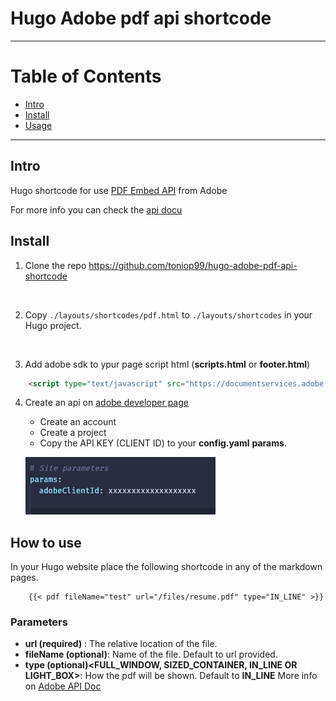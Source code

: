 # Hugo Adobe pdf api shortcode  
---  
# Table of Contents  

* [Intro](#intro)
* [Install](#install)  
* [Usage](#how-to-use)  

---

## Intro  
Hugo shortcode for use [PDF Embed API](https://developer.adobe.com/document-services/apis/pdf-embed/) from Adobe

For more info you can check the [api docu](https://developer.adobe.com/document-services/docs/overview/pdf-embed-aapi/)

## Install  
1. Clone the repo https://github.com/toniop99/hugo-adobe-pdf-api-shortcode
<br />


2. Copy `./layouts/shortcodes/pdf.html` to  `./layouts/shortcodes` in your Hugo project.  
<br />

3. Add adobe sdk to ypur page script html (**scripts.html** or **footer.html**)
```html
    <script type="text/javascript" src="https://documentservices.adobe.com/view-sdk/viewer.js"></script>
```

4. Create an api on [adobe developer page](https://developer.adobe.com/console/home)
    - Create an account
    - Create a project
    - Copy the API KEY (CLIENT ID) to your **config.yaml** **params**.

    ![ClientId on config.yaml](./imgs/params.png)


## How to use

In your Hugo website place the following shortcode in any of the markdown pages. 
```
    {{< pdf fileName="test" url="/files/resume.pdf" type="IN_LINE" >}}
```

### Parameters
- **url (required)** : The relative location of the file.  
- **fileName (optional)**: Name of the file. Default to url provided. 
- **type (optional)<FULL_WINDOW, SIZED_CONTAINER, IN_LINE OR LIGHT_BOX>**: How the pdf will be shown. Default to **IN_LINE** More info on [Adobe API Doc](https://developer.adobe.com/document-services/docs/overview/pdf-embed-api/howtos/)

